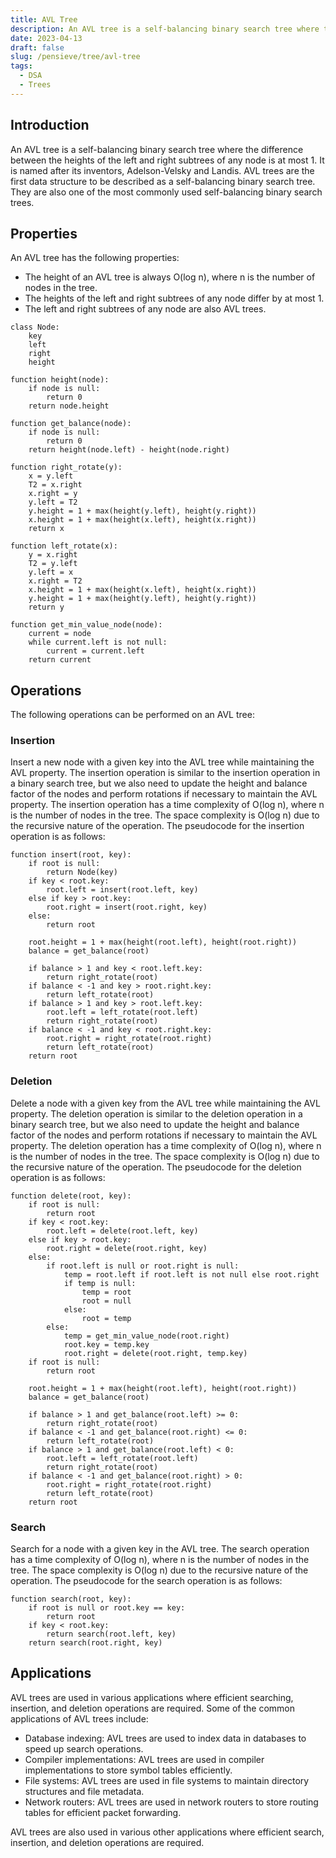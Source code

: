 ```yaml
---
title: AVL Tree
description: An AVL tree is a self-balancing binary search tree where the difference between the heights of the left and right subtrees of any node is at most 1.
date: 2023-04-13
draft: false
slug: /pensieve/tree/avl-tree
tags:
  - DSA
  - Trees
---
```

## Introduction

An AVL tree is a self-balancing binary search tree where the difference between the heights of the left and right subtrees of any node is at most 1. It is named after its inventors, Adelson-Velsky and Landis. AVL trees are the first data structure to be described as a self-balancing binary search tree. They are also one of the most commonly used self-balancing binary search trees.

## Properties

An AVL tree has the following properties:

- The height of an AVL tree is always O(log n), where n is the number of nodes in the tree.
- The heights of the left and right subtrees of any node differ by at most 1.
- The left and right subtrees of any node are also AVL trees.

```pseudocode
class Node:
    key
    left
    right
    height

function height(node):
    if node is null:
        return 0
    return node.height

function get_balance(node):
    if node is null:
        return 0
    return height(node.left) - height(node.right)

function right_rotate(y):
    x = y.left
    T2 = x.right
    x.right = y
    y.left = T2
    y.height = 1 + max(height(y.left), height(y.right))
    x.height = 1 + max(height(x.left), height(x.right))
    return x

function left_rotate(x):
    y = x.right
    T2 = y.left
    y.left = x
    x.right = T2
    x.height = 1 + max(height(x.left), height(x.right))
    y.height = 1 + max(height(y.left), height(y.right))
    return y

function get_min_value_node(node):
    current = node
    while current.left is not null:
        current = current.left
    return current
```

## Operations

The following operations can be performed on an AVL tree:

### Insertion

Insert a new node with a given key into the AVL tree while maintaining the AVL property. The insertion operation is similar to the insertion operation in a binary search tree, but we also need to update the height and balance factor of the nodes and perform rotations if necessary to maintain the AVL property. The insertion operation has a time complexity of O(log n), where n is the number of nodes in the tree. The space complexity is O(log n) due to the recursive nature of the operation. The pseudocode for the insertion operation is as follows:

```pseudocode
function insert(root, key):
    if root is null:
        return Node(key)
    if key < root.key:
        root.left = insert(root.left, key)
    else if key > root.key:
        root.right = insert(root.right, key)
    else:
        return root
  
    root.height = 1 + max(height(root.left), height(root.right))
    balance = get_balance(root)
  
    if balance > 1 and key < root.left.key:
        return right_rotate(root)
    if balance < -1 and key > root.right.key:
        return left_rotate(root)
    if balance > 1 and key > root.left.key:
        root.left = left_rotate(root.left)
        return right_rotate(root)
    if balance < -1 and key < root.right.key:
        root.right = right_rotate(root.right)
        return left_rotate(root)
    return root
```

### Deletion

Delete a node with a given key from the AVL tree while maintaining the AVL property. The deletion operation is similar to the deletion operation in a binary search tree, but we also need to update the height and balance factor of the nodes and perform rotations if necessary to maintain the AVL property. The deletion operation has a time complexity of O(log n), where n is the number of nodes in the tree. The space complexity is O(log n) due to the recursive nature of the operation. The pseudocode for the deletion operation is as follows:

```pseudocode
function delete(root, key):
    if root is null:
        return root
    if key < root.key:
        root.left = delete(root.left, key)
    else if key > root.key:
        root.right = delete(root.right, key)
    else:
        if root.left is null or root.right is null:
            temp = root.left if root.left is not null else root.right
            if temp is null:
                temp = root
                root = null
            else:
                root = temp
        else:
            temp = get_min_value_node(root.right)
            root.key = temp.key
            root.right = delete(root.right, temp.key)
    if root is null:
        return root
  
    root.height = 1 + max(height(root.left), height(root.right))
    balance = get_balance(root)
  
    if balance > 1 and get_balance(root.left) >= 0:
        return right_rotate(root)
    if balance < -1 and get_balance(root.right) <= 0:
        return left_rotate(root)
    if balance > 1 and get_balance(root.left) < 0:
        root.left = left_rotate(root.left)
        return right_rotate(root)
    if balance < -1 and get_balance(root.right) > 0:
        root.right = right_rotate(root.right)
        return left_rotate(root)
    return root
```

### Search

Search for a node with a given key in the AVL tree. The search operation has a time complexity of O(log n), where n is the number of nodes in the tree. The space complexity is O(log n) due to the recursive nature of the operation. The pseudocode for the search operation is as follows:

```pseudocode
function search(root, key):
    if root is null or root.key == key:
        return root
    if key < root.key:
        return search(root.left, key)
    return search(root.right, key)
```

## Applications

AVL trees are used in various applications where efficient searching, insertion, and deletion operations are required. Some of the common applications of AVL trees include:

- Database indexing: AVL trees are used to index data in databases to speed up search operations.
- Compiler implementations: AVL trees are used in compiler implementations to store symbol tables efficiently.
- File systems: AVL trees are used in file systems to maintain directory structures and file metadata.
- Network routers: AVL trees are used in network routers to store routing tables for efficient packet forwarding.

AVL trees are also used in various other applications where efficient search, insertion, and deletion operations are required.
